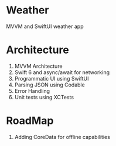 # Weather
MVVM and SwiftUI weather app

# Architecture
1. MVVM Architecture
2. Swift 6 and async/await for networking
3. Programmatic UI using SwiftUI
4. Parsing JSON using Codable
5. Error Handling
6. Unit tests using XCTests


# RoadMap
1. Adding CoreData for offline capabilities
